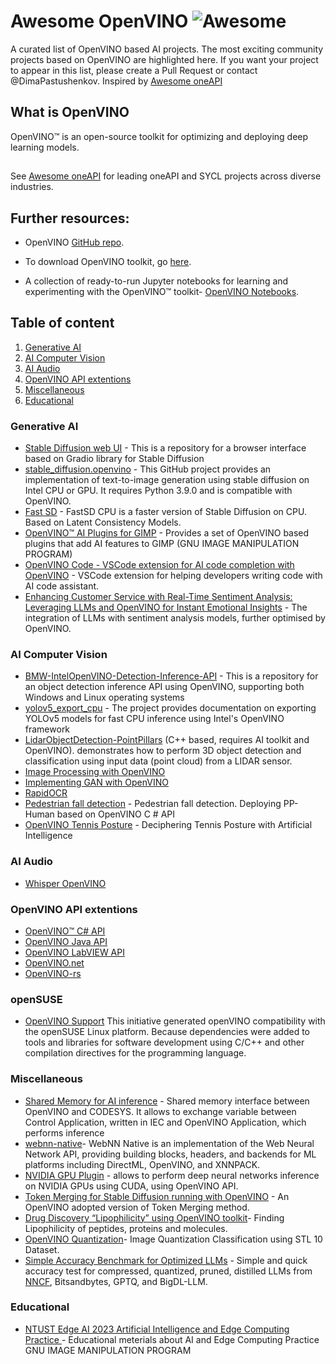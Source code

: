 # Awesome OpenVINO ![Awesome](https://cdn.rawgit.com/sindresorhus/awesome/d7305f38d29fed78fa85652e3a63e154dd8e8829/media/badge.svg)

A curated list of OpenVINO based AI projects. The most exciting community projects based on OpenVINO are highlighted here. If you want your project to appear in this list, please create a Pull Request or contact @DimaPastushenkov. 
Inspired by [Awesome oneAPI](https://github.com/oneapi-community/awesome-oneapi)

## What is OpenVINO 
OpenVINO™ is an open-source toolkit for optimizing and deploying deep learning models.

##
See [Awesome oneAPI](https://github.com/oneapi-community/awesome-oneapi) for leading oneAPI and SYCL projects across diverse industries.

## Further resources:

* OpenVINO [GitHub repo](https://github.com/openvinotoolkit/openvino).

* To download OpenVINO toolkit, go [here](https://www.intel.com/content/www/us/en/developer/tools/openvino-toolkit/overview.html).

* A collection of ready-to-run Jupyter notebooks for learning and experimenting with the OpenVINO™ toolkit- [OpenVINO Notebooks](https://github.com/openvinotoolkit/openvino_notebooks).

## Table of content 
1. [Generative AI](#Generative-AI)
2. [AI Computer Vision](#AI-Computer-Vision)
3. [AI Audio](#AI-Audio)
4. [OpenVINO API extentions](#OpenVINO-API-extentions)
5. [Miscellaneous](#Miscellaneous)
6. [Educational](#Educational)


### Generative AI 
* [Stable Diffusion web UI](https://github.com/openvinotoolkit/stable-diffusion-webui/) - This is a repository for a browser interface based on Gradio library for Stable Diffusion
* [stable_diffusion.openvino](https://github.com/bes-dev/stable_diffusion.openvino) - This GitHub project provides an implementation of text-to-image generation using stable diffusion on Intel CPU or GPU. It requires Python 3.9.0 and is compatible with OpenVINO.
* [Fast SD](https://github.com/rupeshs/fastsdcpu) - FastSD CPU is a faster version of Stable Diffusion on CPU. Based on Latent Consistency Models.
* [OpenVINO™ AI Plugins for GIMP](https://github.com/intel/openvino-ai-plugins-gimp) - Provides a set of OpenVINO based plugins that add AI features to GIMP (GNU IMAGE
MANIPULATION PROGRAM)
* [OpenVINO Code - VSCode extension for AI code completion with OpenVINO](https://github.com/openvinotoolkit/openvino_contrib/tree/master/modules/openvino_code) - VSCode extension for helping developers writing code with AI code assistant.
* [Enhancing Customer Service with Real-Time Sentiment Analysis: Leveraging LLMs and OpenVINO for Instant Emotional Insights](https://github.com/samontab/llm_sentiment) - The integration of LLMs with sentiment analysis models, further optimised by OpenVINO.


### AI Computer Vision
* [BMW-IntelOpenVINO-Detection-Inference-API](https://github.com/BMW-InnovationLab/BMW-IntelOpenVINO-Detection-Inference-API) - This is a repository for an object detection inference API using OpenVINO, supporting both Windows and Linux operating systems
* [yolov5_export_cpu](https://github.com/SamSamhuns/yolov5_export_cpu) - The project provides documentation on exporting YOLOv5 models for fast CPU inference using Intel's OpenVINO framework
* [LidarObjectDetection-PointPillars](https://github.com/oneapi-src/oneAPI-samples/tree/master/AI-and-Analytics/End-to-end-Workloads/LidarObjectDetection-PointPillars) (C++ based, requires AI toolkit and OpenVINO). demonstrates how to perform 3D object detection and classification using input data (point cloud) from a LIDAR sensor.
* [Image Processing with OpenVINO](https://github.com/AbhiLegend/Image-Processing-with-OpenVINO)
* [Implementing GAN with OpenVINO](https://github.com/AbhiLegend/GanOpenVINO)
* [RapidOCR](https://github.com/RapidAI/RapidOCR)
* [Pedestrian fall detection](https://github.com/guojin-yan/OpenVINO-CSharp-API/tree/csharp3.0/tutorial_examples/PP-Human_Fall_Detection) - Pedestrian fall detection. Deploying PP-Human based on OpenVINO C # API
* [OpenVINO Tennis Posture](https://github.com/salvino72/openvino-Tennis-Posture/) - Deciphering Tennis Posture with Artificial Intelligence


### AI Audio
* [Whisper OpenVINO](https://github.com/zhuzilin/whisper-openvino)
  
### OpenVINO API extentions
* [OpenVINO™ C# API](https://github.com/guojin-yan/OpenVINO-CSharp-API) 
* [OpenVINO Java API](https://github.com/Hmm466/OpenVINO-Java-API)
* [OpenVINO LabVIEW API](https://github.com/wangstoudamire/lv_yolov8_openvino)
* [OpenVINO.net](https://github.com/sdcb/OpenVINO.NET)
* [OpenVINO-rs](https://github.com/intel/openvino-rs)


### openSUSE 
* [OpenVINO Support](https://en.opensuse.org/SDB:Install_OpenVINO) This initiative generated openVINO compatibility with the openSUSE Linux platform. Because dependencies were added to tools and libraries for software development using C/C++ and other compilation directives for the programming language.

### Miscellaneous
* [Shared Memory for AI inference](https://github.com/aiblockly/aixbroad_code_example) - Shared memory interface between OpenVINO and CODESYS. It allows to exchange variable between Control Application, written in IEC and OpenVINO Application, which performs inference
* [webnn-native](https://github.com/webmachinelearning/webnn-native)- WebNN Native is an implementation of the Web Neural Network API, providing building blocks, headers, and backends for ML platforms including DirectML, OpenVINO, and XNNPACK.
* [NVIDIA GPU Plugin](https://github.com/openvinotoolkit/openvino_contrib/tree/master/modules/nvidia_plugin) - allows to perform deep neural networks inference on NVIDIA GPUs using CUDA, using OpenVINO API.
* [Token Merging for Stable Diffusion running with OpenVINO](https://github.com/openvinotoolkit/openvino_contrib/tree/master/modules/token_merging) - An OpenVINO adopted version of Token Merging method.
* [Drug Discovery “Lipophilicity” using OpenVINO toolkit](https://github.com/AbhiLegend/DrugDisOpenVINO)- Finding Lipophilicity of peptides, proteins and molecules.
* [OpenVINO Quantization](https://github.com/AbhiLegend/OpenVinoQuantization)- Image Quantization Classification using STL 10 Dataset.
* [Simple Accuracy Benchmark for Optimized LLMs](https://github.com/andreyanufr/who_what_benchmark) - Simple and quick accuracy test for compressed, quantized, pruned, distilled LLMs from [NNCF](https://github.com/openvinotoolkit/nncf), Bitsandbytes, GPTQ, and BigDL-LLM.



### Educational
* [NTUST Edge AI 2023 Artificial Intelligence and Edge Computing Practice ](https://github.com/OmniXRI/NTUST_EdgeAI_2023) - Educational meterials about AI and Edge Computing Practice GNU IMAGE
MANIPULATION PROGRAM

